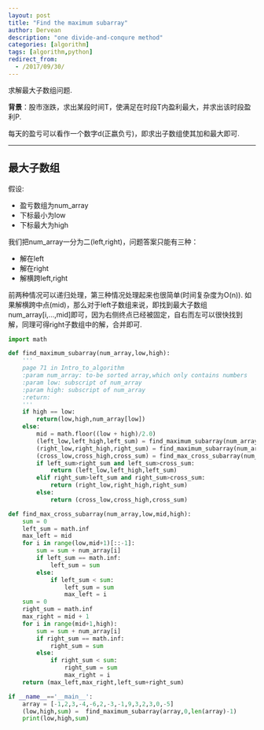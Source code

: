 ```yaml
---
layout: post
title: "Find the maximum subarray"
author: Dervean
description: "one divide-and-conqure method"
categories: [algorithm]
tags: [algorithm,python]
redirect_from:
  - /2017/09/30/
---
```


求解最大子数组问题.

**背景**：股市涨跌，求出某段时间T，使满足在时段T内盈利最大，并求出该时段盈利P.

每天的盈亏可以看作一个数字d(正嬴负亏)，即求出子数组使其加和最大即可.

---

## 最大子数组

假设:
- 盈亏数组为num_array
- 下标最小为low
- 下标最大为high

我们把num_array一分为二(left,right)，问题答案只能有三种：
- 解在left
- 解在right
- 解横跨left,right

前两种情况可以递归处理，第三种情况处理起来也很简单(时间复杂度为O(n)).
如果解横跨中点(mid)，那么对于left子数组来说，即找到最大子数组num_array[i,...,mid]即可，因为右侧终点已经被固定，自右而左可以很快找到解，同理可得right子数组中的解，合并即可.

~~~ python
import math

def find_maximum_subarray(num_array,low,high):
    '''
    page 71 in Intro_to_algorithm
    :param num_array: to-be sorted array,which only contains numbers
    :param low: subscript of num_array
    :param high: subscript of num_array
    :return:
    '''
    if high == low:
        return(low,high,num_array[low])
    else:
        mid = math.floor((low + high)/2.0)
        (left_low,left_high,left_sum) = find_maximum_subarray(num_array,low,mid)
        (right_low,right_high,right_sum) = find_maximum_subarray(num_array,mid+1,high)
        (cross_low,cross_high,cross_sum) = find_max_cross_subarray(num_array,low,mid,high)
        if left_sum>right_sum and left_sum>cross_sum:
            return (left_low,left_high,left_sum)
        elif right_sum>left_sum and right_sum>cross_sum:
            return (right_low,right_high,right_sum)
        else:
            return (cross_low,cross_high,cross_sum)

def find_max_cross_subarray(num_array,low,mid,high):
    sum = 0
    left_sum = math.inf
    max_left = mid
    for i in range(low,mid+1)[::-1]:
        sum = sum + num_array[i]
        if left_sum == math.inf:
            left_sum = sum
        else:
            if left_sum < sum:
                left_sum = sum
                max_left = i
    sum = 0
    right_sum = math.inf
    max_right = mid + 1
    for i in range(mid+1,high):
        sum = sum + num_array[i]
        if right_sum == math.inf:
            right_sum = sum
        else:
            if right_sum < sum:
                right_sum = sum
                max_right = i
    return (max_left,max_right,left_sum+right_sum)

if __name__=='__main__':
    array = [-1,2,3,-4,-6,2,-3,-1,9,3,2,3,0,-5]
    (low,high,sum) =  find_maximum_subarray(array,0,len(array)-1)
    print(low,high,sum)
~~~